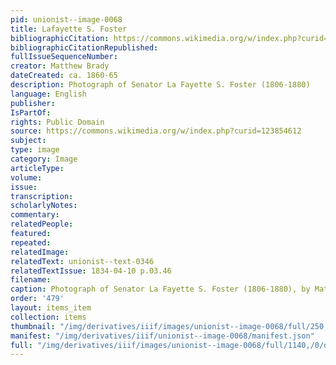 ```yaml
---
pid: unionist--image-0068
title: Lafayette S. Foster
bibliographicCitation: https://commons.wikimedia.org/w/index.php?curid=123854612
bibliographicCitationRepublished: 
fullIssueSequenceNumber: 
creator: Matthew Brady
dateCreated: ca. 1860-65
description: Photograph of Senator La Fayette S. Foster (1806-1880)
language: English
publisher: 
IsPartOf: 
rights: Public Domain
source: https://commons.wikimedia.org/w/index.php?curid=123854612
subject: 
type: image
category: Image
articleType: 
volume: 
issue: 
transcription: 
scholarlyNotes: 
commentary: 
relatedPeople: 
featured: 
repeated: 
relatedImage: 
relatedText: unionist--text-0346
relatedTextIssue: 1834-04-10 p.03.46
filename: 
caption: Photograph of Senator La Fayette S. Foster (1806-1880), by Matthew Brady
order: '479'
layout: items_item
collection: items
thumbnail: "/img/derivatives/iiif/images/unionist--image-0068/full/250,/0/default.jpg"
manifest: "/img/derivatives/iiif/unionist--image-0068/manifest.json"
full: "/img/derivatives/iiif/images/unionist--image-0068/full/1140,/0/default.jpg"
---
```

